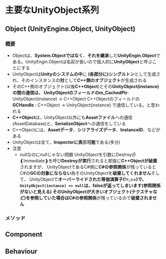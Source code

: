 # 主要なUnityObject系列

## Object (UnityEngine.Object, UnityObject)

### 概要

- Objectは、**System.Objectではなく**、**それを継承**した**UnityEngin.Object**である。UnityEngin.Objectは名前が長いので個人的に**UnityObject**と呼ぶことにする
- UnityObjectは**Unityのシステムの中**に **(各部分に)シングルトン**として生成され、そのインスタンスの**対**として**C++側のオブジェクト**が生成される
- そのC++側のオブジェクト(以後**C++Object**)とその**UnityObject(instance)**の間の通信は、
  UnityObjectのフィールドの**m_CachedPtr**: UnityObject(instance) -> C++Object
  C++Objectのフィールドの  **GCHandle**   : C++Object -> UnityObject(instance)
  で通信している。と思われる
- **C++Object**は、UnityObject以外にも**Assetファイル**への通信(AssetDatabase)と、**SerializeObject**への通信をしている
- C++Objectには、**Assetデータ**、**シリアライズデータ**、**InstanceID**、などがある
- UnityObjectは全て、**Inspectorに表示可能**である(多分)
- 注意
  - nullなのにnullじゃない問題
  UnityObjectを引数にDestroy＠❰Immediate❱を呼び**Destroyが実行**されると即座に**C++Objectが破棄**されますが、
  UnityObjectであるC#側に**C#の参照関係**が残っているとC#の**GCの対象にならない**為そのUnityObjectを**破棄してくれません**そして、
  UnityObjectで**オーバーライドされた等価演算子(!=,==)**で、`UnityObject(instance) == null`は、**false**が返ってしまいます(参照関係がないと見える)
  そのUnityObjectが大きいオブジェクト(テクスチャなど)を参照していた場合は**C#の参照関係**が残っているので**破棄されません**

### メソッド

## Component

## Behaviour
